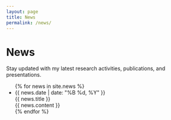 ```yaml
---
layout: page
title: News
permalink: /news/
---
```


# News

Stay updated with my latest research activities, publications, and presentations.

<ul class="news-list">
  {% for news in site.news %}
    <li class="news-item">
      <div class="news-date">{{ news.date | date: "%B %d, %Y" }}</div>
      <div class="news-title">{{ news.title }}</div>
      <div class="news-content">{{ news.content }}</div>
    </li>
  {% endfor %}
</ul>
